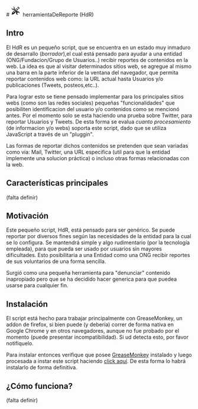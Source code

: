 #![Logo](logo.png) herramientaDeReporte (HdR)

## Intro
El HdR es un pequeño script, que se encuentra en un estado muy inmaduro de desarrallo (*borrador*),el cual está pensado para ayudar a una entidad (ONG/Fundacion/Grupo de Usuarios..) recibir reportes de contenidos en la web. La idea es que al visitar determinados sitios web, se agregue al mismo una barra en la parte inferior de la ventana del navegador, que permita reportar contenidos web como: la URL actual hasta Usuarios y/o publicaciones (Tweets, posteos,etc..).

Para lograr esto se tiene pensado implementar para los principales sitios webs (como son las redes sociales) pequeñas "funcionalidades" que posibiliten identificacion del usuario y/o contenidos como se mencionó antes. Por el momento solo se esta haciendo una prueba sobre Twitter, para reportar Usuarios y Tweets. De esta forma se evalua *cuanto procesamiento* (de informacion y/o webs) soporta este script, dado que se utiliza JavaScript a través de un "pluggin".

Las formas de reportar dichos contenidos se pretenden que sean variadas como vía: Mail, Twitter, una URL especifica (util para que la entidad implemente una solucion práctica) o incluso otras formas relacionadas con la web.

## Características principales
  (falta definir)



## Motivación
Este pequeño script, HdR, está pensado para ser genérico. Se puede reportar por diversos fines según las necesidades de la entidad para la cual se lo configura. Se mantendrá simple y algo rudimentario (por la tecnología empleada), para que pueda ser usado por usuarios sin mayores dificultades. Esto posibilitaria a una Entidad como una ONG recibir reportes de sus voluntarios de una forma sencilla.

Surgió como una pequeña herramienta para "denunciar" contenido inapropiado pero que se ha decidido hacer generica para que puedea usarse para cualquier fin.

## Instalación

El script está hecho para trabajar principalmente con GreaseMonkey, un addon de firefox, si bien puede (y debería) correr de forma nativa en Google Chrome y en otros navegadores, aunque no fue probado por el momento (puede presentar incompatibilidad). Si ud detecta esto, por favor notifíquelo.

Para instalar entonces verifique que posee [GreaseMonkey](https://addons.mozilla.org/en-US/firefox/addon/greasemonkey/) instalado y luego procesada a instar este script  haciendo [ click aquí](https://github.com/gcosta87/extras/raw/master/GreaseMonkeyScripts/herramientaDeReporte/herramientaDeReporte.user.js). De esta forma lo habrá instalarlo de forma definitiva.

## ¿Cómo funciona?
(falta definir)
